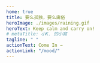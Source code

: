 ```yaml
---
home: true
title: 要么孤独，要么庸俗
heroImage: ./images/raining.gif
heroText: Keep calm and carry on!
# metaTitle: 小K. 的小窝
tagline: " "
actionText: Come In →
actionLink: "/mood/"
---
```

